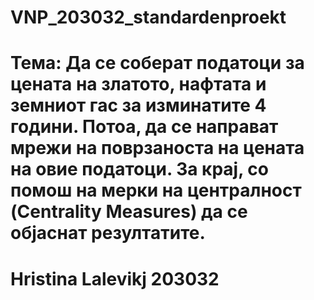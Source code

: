 # VNP_203032_standardenproekt
# Тема: Да се соберат податоци за цената на златото, нафтата и земниот гас за изминатите 4 години. Потоа, да се направат мрежи на поврзаноста на цената на овие податоци. За крај, со помош на мерки на централност (Centrality Measures) да се објаснат резултатите.
# Hristina Lalevikj 203032
